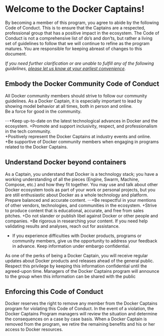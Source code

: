 # Welcome to the Docker Captains! 


By becoming a member of this program, you agree to abide by the following Code of Conduct. This is to ensure that the Captains are a respected, professional group that has a positive impact in the ecosystem. The Code of Conduct is not a comprehensive list of do’s and don’ts, but rather a living set of guidelines to follow that we will continue to refine as the program matures. You are responsible for keeping abreast of changes to this document. 


*If you need further clarification or are unable to fulfill any of the following guidelines, [please let us know at your earliest convenience](mailto:thea@docker.com).*


## Embody the Docker Community Code of Conduct


All Docker community members should strive to follow our community guidelines. As a Docker Captain, it is especially important to lead by showing model behavior at all times, both in person and online.  
Be a force for good in the community.
	
⋅⋅⋅+Keep up-to-date on the latest technological advances in Docker and the ecosystem. 
+Promote and support inclusivity, respect, and professionalism in the tech community.  
+Positively represent the Docker Captains at industry events and online. 
+Be supportive of Docker community members when engaging in programs related to the Docker Captains. 

## Understand Docker beyond containers


As a Captain, you understand that Docker is a technology stack; you have a working understanding of all the pieces (Engine, Swarm, Machine, Compose, etc.) and how they fit together. You may use and talk about other Docker ecosystem tools as part of your work or personal projects, but you are still enthusiastic about Docker as a whole technology and platform.
Prepare balanced and accurate content. 
⋅⋅⋅+Be respectful in your mentions of other vendors, technologies, and communities in the ecosystem.
+Strive to produce content that is educational, accurate, and free from sales pitches. 
+Do not slander or publish libel against Docker or other people and companies.
+Be rigorous in researching your content. If you need help validating results and analyses, reach out for assistance. 
+ If you experience difficulties with Docker products, programs or community members, give us the opportunity to address your feedback in advance. 
Keep information under embargo confidential. 

As one of the perks of being a Docker Captain, you will receive regular updates about Docker products and releases ahead of the general public. Respect this privilege by keeping this information confidential until the agreed-upon time. Managers of the Docker Captains program will announce to the group when this information can be shared with the public

## Enforcing this Code of Conduct


Docker reserves the right to remove any member from the Docker Captains program for violating this Code of Conduct. In the event of a violation, the Docker Captains Program managers will review the situation and determine the consequences on a case by case basis. When a Docker Captain is removed from the program, we retire the remaining benefits and his or her access to Docker resources.
